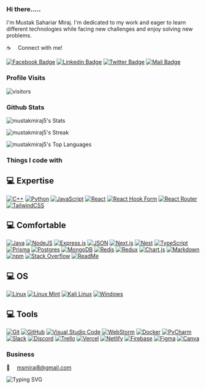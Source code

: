 <!-- ![Typing SVG](https://readme-typing-svg.herokuapp.com?font=Rye&size=40&color=f8f8f8&center=true&vCenter=true&width=1000&height=100&lines=Welcome+to+my+Github+Profile!) -->
### Hi there.....

I'm Mustak Sahariar Miraj. I'm dedicated to my work and eager to learn different technologies while facing new challenges and enjoy solving new problems.

:coffee: &emsp;Connect with me!

<!-- [![Static Badge](https://img.shields.io/badge/Portfolio-blue?style=for-the-badge&logo=protodotio&logoColor=green)](https://dipta-pal.netlify.app/) [![Instagram Badge](https://img.shields.io/badge/Instagram-E4405F?style=for-the-badge&logo=instagram&logoColor=white)](https://www.instagram.com/dipta_pal_98/) -->

 [![Facebook Badge](https://img.shields.io/badge/Facebook-1877F2?style=for-the-badge&logo=facebook&logoColor=white)](https://www.facebook.com/sahariar.v5.0/) [![Linkedin Badge](https://img.shields.io/badge/LinkedIn-0077B5?style=for-the-badge&logo=linkedin&logoColor=white)](https://www.linkedin.com/in/mustakmiraj005/) [![Twitter Badge](https://img.shields.io/badge/Twitter-1DA1F2?style=for-the-badge&logo=twitter&logoColor=white)](https://x.com/MustakSahariar) [![Mail Badge](https://img.shields.io/badge/Gmail-D14836?style=for-the-badge&logo=gmail&logoColor=white)](mailto:msmiraj8@gmail.com)


<!-- <a href="https://app.daily.dev/mustaksahariarmiraj"><img src="https://api.daily.dev/devcards/v2/ZXIAidmwpYXneBlfI3qrf.png?type=wide&r=hfp" width="652" alt="Mustak Sahariar Miraj's Dev Card"/></a> -->

### Profile Visits

![visitors](https://komarev.com/ghpvc/?username=mutakmiraj5)

### Github Stats

![mustakmiraj5's Stats](https://github-readme-stats.vercel.app/api?username=mustakmiraj5&theme=vue-dark&show_icons=true&hide_border=true&count_private=true)


![mustakmiraj5's Streak](https://github-readme-streak-stats.herokuapp.com/?user=mustakmiraj5&theme=vue-dark&hide_border=true)


![mustakmiraj5's Top Languages](https://github-readme-stats.vercel.app/api/top-langs/?username=mustakmiraj5&theme=vue-dark&show_icons=true&hide_border=true&layout=compact)
### Things I code with

<!-- ## 💻 Things I code with -->


## 💻 Expertise

[![C++](https://img.shields.io/badge/C++-%2300599C.svg?logo=c%2B%2B&logoColor=white)](#)
[![Python](https://img.shields.io/badge/Python-3776AB?logo=python&logoColor=fff)](#)
[![JavaScript](https://img.shields.io/badge/JavaScript-F7DF1E?logo=javascript&logoColor=000)](#)
[![React](https://img.shields.io/badge/React-%2320232a.svg?logo=react&logoColor=%2361DAFB)](#)
[![React Hook Form](https://img.shields.io/badge/React%20Hook%20Form-EC5990?logo=reacthookform&logoColor=fff)](#)
[![React Router](https://img.shields.io/badge/React_Router-CA4245?logo=react-router&logoColor=white)](#)
[![TailwindCSS](https://img.shields.io/badge/Tailwind%20CSS-%2338B2AC.svg?logo=tailwind-css&logoColor=white)](#)
<!-- [![HTML5 Badge](https://img.shields.io/badge/-Html5-E34c26?style=for-the-badge&labelColor=black&logo=html5&logoColor=E34c26)](#)
[![CSS3 Badge](https://img.shields.io/badge/CSS3-1572B6?style=for-the-badge&labelColor=black&logo=css3&logoColor=1572B6)](#)
[![Bootstrap Badge](https://img.shields.io/badge/Bootstrap-553C7B?style=for-the-badge&labelColor=black&logo=bootstrap&logoColor=553C7B)](#)
[![Tailwind Badge](https://img.shields.io/badge/Tailwind%20CSS-092749?style=for-the-badge&logo=tailwindcss&logoColor=06B6D4&labelColor=000000)](#)
[![Javascript Badge](https://img.shields.io/badge/-Javascript-F0DB4F?style=for-the-badge&labelColor=black&logo=javascript&logoColor=F0DB4F)](#)
[![React Badge](https://img.shields.io/badge/-React-61DBFB?style=for-the-badge&labelColor=black&logo=react&logoColor=61DBFB)](#)
[![React Router Badge](https://img.shields.io/badge/React_Router-CA4245?style=for-the-badge&labelColor=black&logo=react-router&logoColor=CA4245)](#) -->

<!-- [![SASS Badge](https://img.shields.io/badge/Sass-CC6699?style=for-the-badge&labelColor=black&logo=sass&logoColor=CC6699)](#) -->
<!-- [![Markdown Badge](https://img.shields.io/badge/Markdown-000000?style=for-the-badge&&labelColor=black&logo=markdown&logoColor=white)](#)
[![WordPress Badge](https://img.shields.io/badge/Wordpress-21759B?style=for-the-badge&&labelColor=black&logo=wordpress&logoColor=21759B)](#)  -->

## 💻 Comfortable
[![Java](https://img.shields.io/badge/Java-%23ED8B00.svg?logo=openjdk&logoColor=white)](#)
[![NodeJS](https://img.shields.io/badge/Node.js-6DA55F?logo=node.js&logoColor=white)](#)
[![Express.js](https://img.shields.io/badge/Express.js-%23404d59.svg?logo=express&logoColor=%2361DAFB)](#)
[![JSON](https://img.shields.io/badge/JSON-000?logo=json&logoColor=fff)](#)
[![Next.js](https://img.shields.io/badge/Next.js-black?logo=next.js&logoColor=white)](#)
[![Nest](https://img.shields.io/badge/Nest.js-%23E0234E.svg?logo=nestjs&logoColor=white)](#)
[![TypeScript](https://img.shields.io/badge/TypeScript-3178C6?logo=typescript&logoColor=fff)](#)
[![Prisma](https://img.shields.io/badge/Prisma-2D3748?logo=prisma&logoColor=white)](#)
[![Postgres](https://img.shields.io/badge/Postgres-%23316192.svg?logo=postgresql&logoColor=white)](#)
[![MongoDB](https://img.shields.io/badge/MongoDB-%234ea94b.svg?logo=mongodb&logoColor=white)](#)
[![Redis](https://img.shields.io/badge/Redis-%23DD0031.svg?logo=redis&logoColor=white)](#)
[![Redux](https://img.shields.io/badge/Redux-764ABC?logo=redux&logoColor=fff)](#)
[![Chart.js](https://img.shields.io/badge/Chart.js-FF6384?logo=chartdotjs&logoColor=fff)](#)
[![Markdown](https://img.shields.io/badge/Markdown-%23000000.svg?logo=markdown&logoColor=white)](#)
[![npm](https://img.shields.io/badge/npm-CB3837?logo=npm&logoColor=fff)](#)
[![Stack Overflow](https://img.shields.io/badge/-Stack%20Overflow-FE7A16?logo=stack-overflow&logoColor=white)](#)
[![ReadMe](https://img.shields.io/badge/ReadMe-018EF5?logo=readme&logoColor=fff)](#)
<!-- [![Nodejs Badge](https://img.shields.io/badge/-Nodejs-3C873A?style=for-the-badge&labelColor=black&logo=node.js&logoColor=3C873A)](#)
[![Express.js Badge](https://img.shields.io/badge/Express.js-000000?style=for-the-badge&logo=express&logoColor=white)](#)
[![MongoDB Badge](https://img.shields.io/badge/MongoDB-4EA94B?style=for-the-badge&labelColor=black&logo=mongodb&logoColor=4EA94B)](#)
[![JWT Badge](https://img.shields.io/badge/JWT-black?style=for-the-badge&logo=JSON%20web%20tokens&logoColor=00ADEF)](#) -->

## 💻 OS

[![Linux](https://img.shields.io/badge/Linux-FCC624?logo=linux&logoColor=black)](#)
[![Linux Mint](https://img.shields.io/badge/Linux%20Mint-87CF3E?logo=linuxmint&logoColor=fff)](#)
[![Kali Linux](https://img.shields.io/badge/Kali%20Linux-557C94?logo=kalilinux&logoColor=fff)](#)
[![Windows](https://custom-icon-badges.demolab.com/badge/Windows-0078D6?logo=windows11&logoColor=white)](#)

## 💻 Tools

[![Git](https://img.shields.io/badge/Git-F05032?logo=git&logoColor=fff)](#)
[![GitHub](https://img.shields.io/badge/GitHub-%23121011.svg?logo=github&logoColor=white)](#)
[![Visual Studio Code](https://custom-icon-badges.demolab.com/badge/Visual%20Studio%20Code-0078d7.svg?logo=vsc&logoColor=white)](#)
[![WebStorm](https://img.shields.io/badge/WebStorm-000?logo=webstorm&logoColor=fff)](#)
[![Docker](https://img.shields.io/badge/Docker-2496ED?logo=docker&logoColor=fff)](#)
[![PyCharm](https://img.shields.io/badge/PyCharm-000?logo=pycharm&logoColor=fff)](#)
[![Slack](https://img.shields.io/badge/Slack-4A154B?logo=slack&logoColor=fff)](#)
[![Discord](https://img.shields.io/badge/Discord-%235865F2.svg?&logo=discord&logoColor=white)](#)
[![Trello](https://img.shields.io/badge/Trello-0052CC?logo=trello&logoColor=fff)](#)
[![Vercel](https://img.shields.io/badge/Vercel-%23000000.svg?logo=vercel&logoColor=white)](#)
[![Netlify](https://img.shields.io/badge/Netlify-%23000000.svg?logo=netlify&logoColor=#00C7B7)](#)
[![Firebase](https://img.shields.io/badge/Firebase-039BE5?logo=Firebase&logoColor=white)](#)
[![Figma](https://img.shields.io/badge/Figma-F24E1E?logo=figma&logoColor=white)](#)
[![Canva](https://img.shields.io/badge/Canva-%2300C4CC.svg?&logo=Canva&logoColor=white)](#)


<!-- [![Firebase Badge](https://img.shields.io/badge/firebase-FFCA28.svg?&style=for-the-badge&labelColor=black&logo=firebase&logoColor=FFCA28)](#)
[![VSCode Badge](https://img.shields.io/badge/Visual_Studio-0078D7?style=for-the-badge&labelColor=black&logo=visual%20studio&logoColor=0078D7)](#)
[![Git Badge](https://img.shields.io/badge/Git-F05032?style=for-the-badge&labelColor=black&logo=git&logoColor=f34f29)](#)
[![Postman Badge](https://img.shields.io/badge/Postman-FF6C37?style=for-the-badge&labelColor=black&logo=postman&logoColor=E85824)](#)
[![NPM Badge](https://img.shields.io/badge/NPM-%23CC3534.svg?style=for-the-badge&labelColor=black&logo=npm&logoColor=CC3534)](#)
[![Yarn Badge](https://img.shields.io/badge/yarn-%232C8EBB.svg?style=for-the-badge&labelColor=black&logo=yarn&logoColor=2C8EBB)](#)
[![Figma Badge](https://img.shields.io/badge/figma-%23F24E1E.svg?style=for-the-badge&labelColor=black&logo=figma&logoColor=F24E1E)](#)
[![Canva Badge](https://img.shields.io/badge/Canva-%2320C4CB.svg?style=for-the-badge&labelColor=black&logo=Canva&logoColor=20C4CB)](#)
[![Netlify Badge](https://img.shields.io/badge/Netlify-00C7B7?style=for-the-badge&labelColor=black&logo=netlify&logoColor=#00C7B7)](#)
[![Vercel Badge](https://img.shields.io/badge/vercel-%23000000.svg?style=for-the-badge&labelColor=black&logo=vercel&logoColor=white)](#)
[![Trello Badge](https://img.shields.io/badge/Trello-%23026AA7.svg?style=for-the-badge&labelColor=black&logo=Trello&logoColor=026AA7)](#)
[![Devto Badge](https://img.shields.io/badge/dev.to-0A0A0A?style=for-the-badge&logo=devdotto&logoColor=white)](#)
[![Powershell Badge](https://img.shields.io/badge/Powershell-2CA5E0?style=for-the-badge&labelColor=black&logo=powershell&logoColor=2CA5E0)](#)
[![Discord Badge](https://img.shields.io/badge/Discord-7289DA?style=for-the-badge&labelColor=black&logo=discord&logoColor=7289DA)](#)
[![Zoom Badge](https://img.shields.io/badge/Zoom-2D8CFF?style=for-the-badge&labelColor=black&logo=zoom&logoColor=2D8CFF)](#)
[![Zoom Badge](https://img.shields.io/badge/stackoverflow-f48024?style=for-the-badge&labelColor=black&logo=stackoverflow&logoColor=f48024)](#) -->

<!-- [![Adobe Photoshop Badge](https://img.shields.io/badge/adobe_photoshop-%2331A8FF.svg?style=for-the-badge&labelColor=black&logo=adobephotoshop&logoColor=31A8FF)](#)
[![Adobe Illustrator Badge](https://img.shields.io/badge/adobe_illustrator-%23FF7D00.svg?style=for-the-badge&labelColor=black&logo=adobe%20illustrator&logoColor=FF7D00)](#)  -->

<!-- ## 💻 Familiar

[![TypeScript Badge](https://img.shields.io/badge/typescript-%23007ACC.svg?style=for-the-badge&labelColor=black&logo=typescript&logoColor=007ACC)](#)
[![Nodejs Badge](https://img.shields.io/badge/-Nodejs-3C873A?style=for-the-badge&labelColor=black&logo=node.js&logoColor=3C873A)](#)
[![Express.js Badge](https://img.shields.io/badge/Express.js-000000?style=for-the-badge&logo=express&logoColor=white)](#)
[![MongoDB Badge](https://img.shields.io/badge/MongoDB-4EA94B?style=for-the-badge&labelColor=black&logo=mongodb&logoColor=4EA94B)](#)
[![JWT Badge Badge](https://img.shields.io/badge/JWT-black?style=for-the-badge&logo=JSON%20web%20tokens&logoColor=00ADEF)](#)
[![Redux Badge](https://img.shields.io/badge/redux-%23593d88.svg?style=for-the-badge&labelColor=black&logo=redux&logoColor=593d88)](#)
[![Material UI Badge](https://img.shields.io/badge/Material--UI-0081CB?style=for-the-badge&labelColor=black&logo=material-ui&logoColor=white)](#) -->

<!-- [![Socket.io Badge](https://img.shields.io/badge/Socket.io-black?style=for-the-badge&logo=socket.io&badgeColor=010101)](#)  -->
<!-- [![Next JS](https://img.shields.io/badge/Next-black?style=for-the-badge&labelColor=black&logo=next.js&logoColor=white)](#) -->
<!-- [!React Native](https://img.shields.io/badge/react_native-%2320232a.svg?style=for-the-badge&logo=react&logoColor=%2361DAFB)(#) -->
<!-- [![Styled Components Badge](https://img.shields.io/badge/styled--components-DB7093?style=for-the-badge&labelColor=black&logo=styled-components&logoColor=DB7093)](#)  -->




<!-- [![Adobe Photoshop Badge](https://img.shields.io/badge/adobe_photoshop-%2331A8FF.svg?style=for-the-badge&labelColor=black&logo=adobephotoshop&logoColor=31A8FF)](#) 
[![Adobe Illustrator Badge](https://img.shields.io/badge/adobe_illustrator-%23FF7D00.svg?style=for-the-badge&labelColor=black&logo=adobe%20illustrator&logoColor=FF7D00)](#)  -->



<!-- [![trophy](https://github-profile-trophy.vercel.app/?username=mustakmiraj5)](https://github.com/ryo-ma/github-profile-trophy) -->

### Business

:email: &emsp;msmiraj8@gmail.com



![Typing SVG](https://readme-typing-svg.herokuapp.com?font=DynaPuff&size=40&color=f8f8f8&center=true&vCenter=true&width=1000&height=100&lines=Thank+you...)
